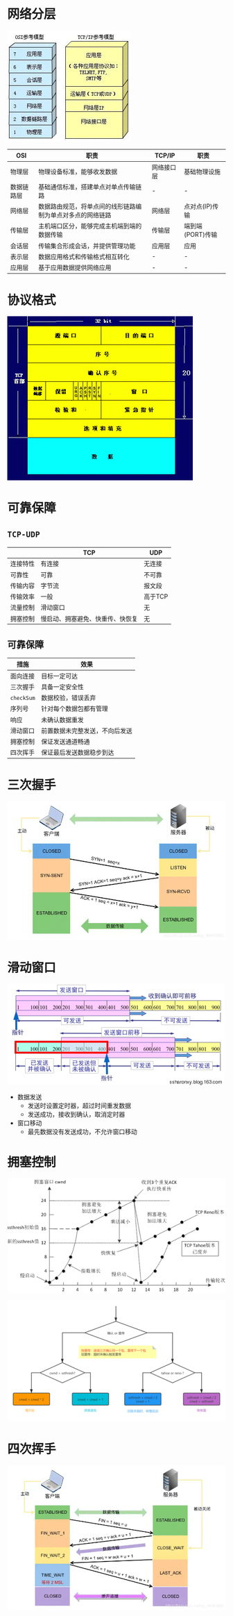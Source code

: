 # 网络分层

![img](../.imgs/2964446-1fd7a0f3216c0530.jpg)

| OSI        | 职责                                                       | TCP/IP     | 职责             |
| ---------- | ---------------------------------------------------------- | ---------- | ---------------- |
| 物理层     | 物理设备标准，能够收发数据                                 | 网络接口层 | 基础物理设施     |
| 数据链路层 | 基础通信标准，搭建单点对单点传输链路                       | -          | -                |
| 网络层     | 数据路由规范，将单点间的线形链路编制为单点对多点的网络链路 | 网络层     | 点对点(IP)传输   |
| 传输层     | 主机端口区分，能够完成主机端到端的数据传输                 | 传输层     | 端到端(PORT)传输 |
| 会话层     | 传输集合形成会话，并提供管理功能                           | 应用层     | 应用             |
| 表示层     | 数据应用格式和传输格式相互转化                             | -          | -                |
| 应用层     | 基于应用数据提供网络应用                                   | -          | -                |



# 协议格式

![img](../.imgs/2964446-ab077ff3902529a3.jpg)

# 可靠保障

## ``TCP-UDP``

|          | TCP                              | UDP     |
| -------- | -------------------------------- | ------- |
| 连接特性 | 有连接                           | 无连接  |
| 可靠性   | 可靠                             | 不可靠  |
| 传输内容 | 字节流                           | 报文段  |
| 传输效率 | 一般                             | 高于TCP |
| 流量控制 | 滑动窗口                         | 无      |
| 拥塞控制 | 慢启动、拥塞避免、快重传、快恢复 | 无      |

## 可靠保障

| 措施         | 效果                           |
| ------------ | ------------------------------ |
| 面向连接     | 目标一定可达                   |
| 三次握手     | 具备一定安全性                 |
| ``checkSum`` | 数据校验，错误丢弃             |
| 序列号       | 针对每个数据包都有管理         |
| 响应         | 未确认数据重发                 |
| 滑动窗口     | 前置数据未完整发送，不向后发送 |
| 拥塞控制     | 保证发送通道畅通               |
| 四次挥手     | 保证最后发送数据稳步到达       |

# 三次握手

![img](../.imgs/24075190-11331aa80b2f892b.png)

# 滑动窗口

![img](../.imgs/1232796-20171016103123177-958324725.jpg)

- 数据发送
  - 发送时设置定时器，超过时间重发数据
  - 发送成功，接收到确认，取消定时器
- 窗口移动
  - 最先数据没有发送成功，不允许窗口移动

# 拥塞控制

![cwnd曲线示意图](../.imgs/bVbpcrX)

![retry](../.imgs/retry.png)

# 四次挥手

![img](../.imgs/24075190-a3ca04063fa2eb35)

